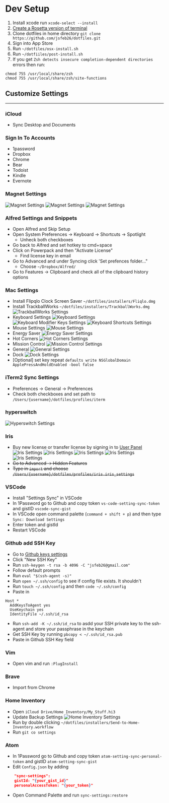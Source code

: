 # Dev Setup

1. Install xcode run `xcode-select --install`
2. [Create a Rosetta version of terminal](https://osxdaily.com/2020/11/18/how-run-homebrew-x86-terminal-apple-silicon-mac/)
3. Clone dotfiles in home directory `git clone https://github.com/jsfeb26/dotfiles.git`
4. Sign into App Store
5. Run `~/dotfiles/osx-install.sh`
6. Run `~/dotfiiles/post-install.sh`
7. If you get `Zsh detects insecure completion-dependent directories` errors then run:
```
chmod 755 /usr/local/share/zsh
chmod 755 /usr/local/share/zsh/site-functions
```

## Customize Settings

---

### iCloud

- Sync Desktop and Documents

### Sign In To Accounts

- 1password
- Dropbox
- Chrome
- Bear
- Todoist
- Kindle
- Evernote

### Magnet Settings

![Magnet Settings](settings/magnet-halves-and-quarters.png)
![Magnet Settings](settings/magnet-thirds-and-sixths.png)
![Magnet Settings](settings/magnet-others.png)

### Alfred Settings and Snippets

- Open Alfred and Skip Setup
- Open System Preferences -> Keyboard -> Shortcuts -> Spotlight
  - Unheck both checkboxes
- Go back to Alfred and set hotkey to cmd+space
- Click on Powerpack and then "Activate License"
  - Find license key in email
- Go to Advanced and under Syncing click 'Set prefences folder..."
  - Choose `~/Dropbox/Alfred/`
- Go to Features -> Clipboard and check all of the clipboard history options

### Mac Settings

- Install Flipqlo Clock Screen Saver `~/dotfiles/installers/Fliqlo.dmg`
- Install TrackballWorks `~/dotfiles/installers/TrackballWorks.dmg`
  ![TrackballWorks Settings](settings/trackballworks.png)
- Keyboard Settings
  ![Keyboard Settings](settings/keyboard.png)
  ![Keyboard Modifier Keys Settings](settings/keyboard_modifier-keys.png)
  ![Keyboard Shortcuts Settings](settings/keyboard_shortcuts.png)
- Mouse Settings
  ![Mouse Settings](settings/mouse.png)
- Energy Saver
  ![Energy Saver Settings](settings/energy-saver.png)
- Hot Corners
  ![Hot Corners Settings](settings/hot-corners.png)
- Mission Control
  ![Mission Control Settings](settings/mission-control.png)
- General
  ![General Settings](settings/general.png)
- Dock
  ![Dock Settings](settings/dock.png)
- [Optional] set key repeat `defaults write NSGlobalDomain ApplePressAndHoldEnabled -bool false`

### iTerm2 Sync Settings

- Preferences -> General -> Preferences
- Check both checkboxes and set path to `/Users/{username}/dotfiles/profiles/iterm`

### hyperswitch

![Hyperswitch Settings](settings/hyperswitch-settings.png)

### Iris

- Buy new license or transfer license by signing in to [User Panel](https://iristech.co/custom-code/user-panel/pages/my_licenses.php)
  ![Iris Settings](settings/iris-blue-light.png)
  ![Iris Settings](settings/iris-brightness.png)
  ![Iris Settings](settings/iris-location.png)
  ![Iris Settings](settings/iris-sleep.png)
  ![Iris Settings](settings/iris-fonts.png)
- ~~Go to Advanced -> Hidden Features~~
- ~~Type in `import` and choose `/Users/{username}/dotfiles/profiles/iris.iris_settings`~~

### VSCode

- Install "Settings Sync" in VSCode
- In 1Password go to Github and copy token `vs-code-setting-sync-token` and gistID `vscode-sync-gist`
- In VSCode open command palette (`command + shift + p`) and then type `Sync: Download Settings`
- Enter token and gistId
- Restart VSCode

### Github add SSH Key

- Go to [Github keys settings](https://github.com/settings/keys)
- Click "New SSH Key"
- Run `ssh-keygen -t rsa -b 4096 -C "jsfeb26@gmail.com"`
- Follow default prompts
- Run `eval "$(ssh-agent -s)"`
- Run `open ~/.ssh/config` to see if config file exists. It shouldn't
- Run `touch ~/.ssh/config` and then `code ~/.ssh/config`
- Paste in

```config
Host *
  AddKeysToAgent yes
  UseKeychain yes
  IdentityFile ~/.ssh/id_rsa
```

- Run `ssh-add -K ~/.ssh/id_rsa` to asdd your SSH private key to the ssh-agent and store your passphrase in the keychain
- Get SSH Key by running `pbcopy < ~/.ssh/id_rsa.pub`
- Paste in Github SSH Key field

### Vim

- Open vim and run `:PlugInstall`

### Brave

- Import from Chrome

### Home Inventory

- Open `iCloud Drive/Home Inventory/My_Stuff.hi3`
- Update Backup Settings
  ![Home Inventory Settings](settings/home-inventory-settings.png)
- Run by double clicking `~/dotfiles/installers/Send-to-Home-Inventory.workflow`
- Run `git co settings`

### Atom

- In 1Password go to Github and copy token `atom-setting-sync-personal-token` and gistID `atom-setting-sync-gist`
- Edit `Config.json` by adding

```json
    "sync-settings":
    gistId: "{your_gist_id}"
    personalAccessToken: "{your_token}"
```

- Open Command Palette and run `sync-settings:restore`
